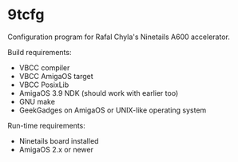 9tcfg
=====

Configuration program for Rafal Chyla's Ninetails A600 accelerator.

Build requirements:
- VBCC compiler
- VBCC AmigaOS target
- VBCC PosixLib
- AmigaOS 3.9 NDK (should work with earlier too)
- GNU make
- GeekGadges on AmigaOS or UNIX-like operating system

Run-time requirements:
- Ninetails board installed 
- AmigaOS 2.x or newer
